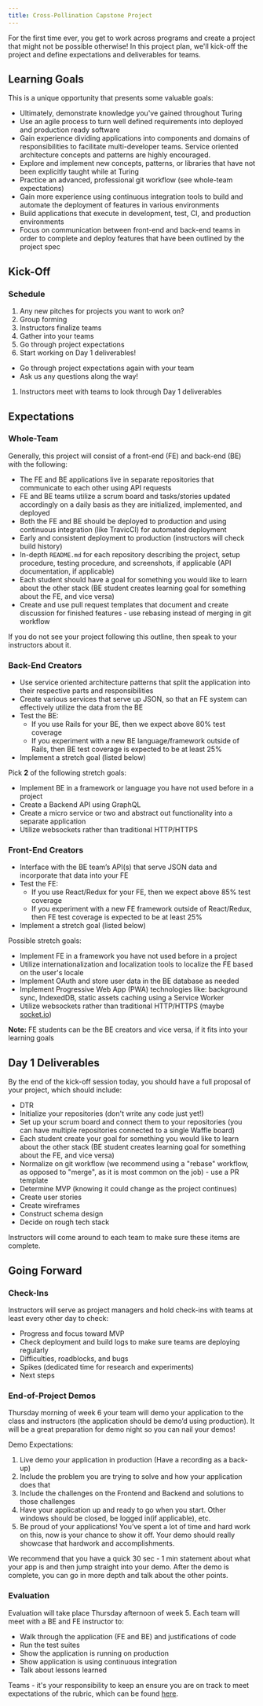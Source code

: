 ```yaml
---
title: Cross-Pollination Capstone Project
---
```


For the first time ever, you get to work across programs and create a project that might not be possible otherwise! In this project plan, we'll kick-off the project and define expectations and deliverables for teams.

## Learning Goals

This is a unique opportunity that presents some valuable goals:

* Ultimately, demonstrate knowledge you've gained throughout Turing
* Use an agile process to turn well defined requirements into deployed and production ready software
* Gain experience dividing applications into components and domains of responsibilities to facilitate multi-developer teams. Service oriented architecture concepts and patterns are highly encouraged.
* Explore and implement new concepts, patterns, or libraries that have not been explicitly taught while at Turing
* Practice an advanced, professional git workflow (see whole-team expectations)
* Gain more experience using continuous integration tools to build and automate the deployment of features in various environments
* Build applications that execute in development, test, CI, and production environments
* Focus on communication between front-end and back-end teams in order to complete and deploy features that have been outlined by the project spec

## Kick-Off

### Schedule

1. Any new pitches for projects you want to work on?
1. Group forming
1. Instructors finalize teams
1. Gather into your teams
1. Go through project expectations
1. Start working on Day 1 deliverables!
  * Go through project expectations again with your team
  * Ask us any questions along the way!
1. Instructors meet with teams to look through Day 1 deliverables

## Expectations

### Whole-Team

Generally, this project will consist of a front-end (FE) and back-end (BE) with the following:

* The FE and BE applications live in separate repositories that communicate to each other using API requests
* FE and BE teams utilize a scrum board and tasks/stories updated accordingly on a daily basis as they are initialized, implemented, and deployed
* Both the FE and BE should be deployed to production and using continuous integration (like TravicCI) for automated deployment
* Early and consistent deployment to production (instructors will check build history)
* In-depth `README.md` for each repository describing the project, setup procedure, testing procedure, and screenshots, if applicable (API documentation, if applicable)
* Each student should have a goal for something you would like to learn about the other stack (BE student creates learning goal for something about the FE, and vice versa)
* Create and use pull request templates that document and create discussion for finished features - use rebasing instead of merging in git workflow

If you do not see your project following this outline, then speak to your instructors about it.

### Back-End Creators

* Use service oriented architecture patterns that split the application into their respective parts and responsibilities
* Create various services that serve up JSON, so that an FE system can effectively utilize the data from the BE
* Test the BE:
  * If you use Rails for your BE, then we expect above 80% test coverage
  * If you experiment with a new BE language/framework outside of Rails, then BE test coverage is expected to be at least 25%
* Implement a stretch goal (listed below)

Pick **2** of the following stretch goals:

* Implement BE in a framework or language you have not used before in a project
* Create a Backend API using GraphQL
* Create a micro service or two and abstract out functionality into a separate application
* Utilize websockets rather than traditional HTTP/HTTPS

### Front-End Creators

* Interface with the BE team’s API(s) that serve JSON data and incorporate that data into your FE
* Test the FE:
  * If you use React/Redux for your FE, then we expect above 85% test coverage
  * If you experiment with a new FE framework outside of React/Redux, then FE test coverage is expected to be at least 25%
* Implement a stretch goal (listed below)

Possible stretch goals:

* Implement FE in a framework you have not used before in a project
* Utilize internationalization and localization tools to localize the FE based on the user's locale
* Implement OAuth and store user data in the BE database as needed
* Implement Progressive Web App (PWA) technologies like: background sync, IndexedDB, static assets caching using a Service Worker
* Utilize websockets rather than traditional HTTP/HTTPS (maybe [socket.io](https://socket.io/))

**Note:** FE students can be the BE creators and vice versa, if it fits into your learning goals

## Day 1 Deliverables

By the end of the kick-off session today, you should have a full proposal of your project, which should include:

* DTR
* Initialize your repositories (don't write any code just yet!)
* Set up your scrum board and connect them to your repositories (you can have multiple repositories connected to a single Waffle board)
* Each student create your goal for something you would like to learn about the other stack (BE student creates learning goal for something about the FE, and vice versa)
* Normalize on git workflow (we recommend using a "rebase" workflow, as opposed to "merge", as it is most common on the job) - use a PR template
* Determine MVP (knowing it could change as the project continues)
* Create user stories
* Create wireframes
* Construct schema design
* Decide on rough tech stack

Instructors will come around to each team to make sure these items are complete.

## Going Forward

### Check-Ins

Instructors will serve as project managers and hold check-ins with teams at least every other day to check:

* Progress and focus toward MVP
* Check deployment and build logs to make sure teams are deploying regularly
* Difficulties, roadblocks, and bugs
* Spikes (dedicated time for research and experiments)
* Next steps


### End-of-Project Demos

Thursday morning of week 6 your team will demo your application to the class and instructors (the application should be demo’d using production). It will be a great preparation for demo night so you can nail your demos!  

Demo Expectations:  

1. Live demo your application in production (Have a recording as a back-up)
2. Include the problem you are trying to solve and how your application does that
3. Include the challenges on the Frontend and Backend and solutions to those challenges
4. Have your application up and ready to go when you start. Other windows should be closed, be logged in(if applicable), etc.
5. Be proud of your applications! You’ve spent a lot of time and hard work on this, now is your chance to show it off. Your demo should really showcase that hardwork and accomplishments.  

We recommend that you have a quick 30 sec - 1 min statement about what your app is and then jump straight into your demo. After the demo is complete, you can go in more depth and talk about the other points.

### Evaluation

Evaluation will take place Thursday afternoon of week 5. Each team will meet with a BE and FE instructor to:

* Walk through the application (FE and BE) and justifications of code
* Run the test suites
* Show the application is running on production
* Show application is using continuous integration
* Talk about lessons learned

Teams - it's your responsibility to keep an ensure you are on track to meet expectations of the rubric, which can be found [here](http://backend.turing.io/module4/projects/cross_pollination/cross_pollination_rubric).
